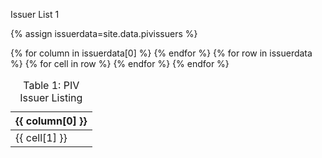 Issuer List 1

{% assign issuerdata=site.data.pivissuers %}
<table>
    <caption>Table 1: PIV Issuer Listing</caption>
    <thead>
    {% for column in issuerdata[0] %}
        <th>{{ column[0] }}</th>
    {% endfor %}
    </thead>
    <tbody>
    {% for row in issuerdata %}
        <tr>
        {% for cell in row %}
            <td>{{ cell[1] }}</td>
        {% endfor %}
        </tr>
    {% endfor %}
    </tbody>
</table>
